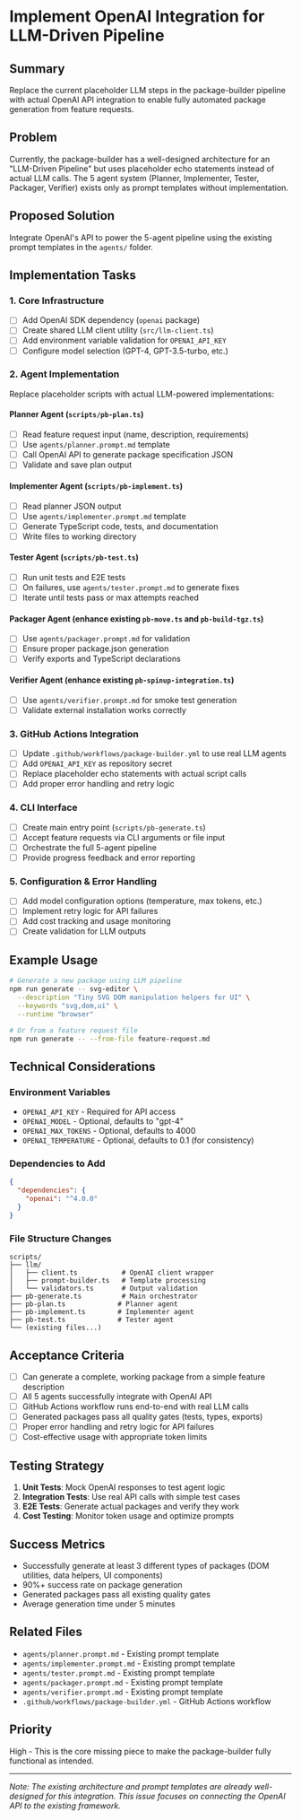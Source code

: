 # Implement OpenAI Integration for LLM-Driven Pipeline

## Summary
Replace the current placeholder LLM steps in the package-builder pipeline with actual OpenAI API integration to enable fully automated package generation from feature requests.

## Problem
Currently, the package-builder has a well-designed architecture for an "LLM-Driven Pipeline" but uses placeholder echo statements instead of actual LLM calls. The 5 agent system (Planner, Implementer, Tester, Packager, Verifier) exists only as prompt templates without implementation.

## Proposed Solution
Integrate OpenAI's API to power the 5-agent pipeline using the existing prompt templates in the `agents/` folder.

## Implementation Tasks

### 1. Core Infrastructure
- [ ] Add OpenAI SDK dependency (`openai` package)
- [ ] Create shared LLM client utility (`src/llm-client.ts`)
- [ ] Add environment variable validation for `OPENAI_API_KEY`
- [ ] Configure model selection (GPT-4, GPT-3.5-turbo, etc.)

### 2. Agent Implementation
Replace placeholder scripts with actual LLM-powered implementations:

#### Planner Agent (`scripts/pb-plan.ts`)
- [ ] Read feature request input (name, description, requirements)
- [ ] Use `agents/planner.prompt.md` template
- [ ] Call OpenAI API to generate package specification JSON
- [ ] Validate and save plan output

#### Implementer Agent (`scripts/pb-implement.ts`)
- [ ] Read planner JSON output
- [ ] Use `agents/implementer.prompt.md` template
- [ ] Generate TypeScript code, tests, and documentation
- [ ] Write files to working directory

#### Tester Agent (`scripts/pb-test.ts`)
- [ ] Run unit tests and E2E tests
- [ ] On failures, use `agents/tester.prompt.md` to generate fixes
- [ ] Iterate until tests pass or max attempts reached

#### Packager Agent (enhance existing `pb-move.ts` and `pb-build-tgz.ts`)
- [ ] Use `agents/packager.prompt.md` for validation
- [ ] Ensure proper package.json generation
- [ ] Verify exports and TypeScript declarations

#### Verifier Agent (enhance existing `pb-spinup-integration.ts`)
- [ ] Use `agents/verifier.prompt.md` for smoke test generation
- [ ] Validate external installation works correctly

### 3. GitHub Actions Integration
- [ ] Update `.github/workflows/package-builder.yml` to use real LLM agents
- [ ] Add `OPENAI_API_KEY` as repository secret
- [ ] Replace placeholder echo statements with actual script calls
- [ ] Add proper error handling and retry logic

### 4. CLI Interface
- [ ] Create main entry point (`scripts/pb-generate.ts`)
- [ ] Accept feature requests via CLI arguments or file input
- [ ] Orchestrate the full 5-agent pipeline
- [ ] Provide progress feedback and error reporting

### 5. Configuration & Error Handling
- [ ] Add model configuration options (temperature, max tokens, etc.)
- [ ] Implement retry logic for API failures
- [ ] Add cost tracking and usage monitoring
- [ ] Create validation for LLM outputs

## Example Usage

```bash
# Generate a new package using LLM pipeline
npm run generate -- svg-editor \
  --description "Tiny SVG DOM manipulation helpers for UI" \
  --keywords "svg,dom,ui" \
  --runtime "browser"

# Or from a feature request file
npm run generate -- --from-file feature-request.md
```

## Technical Considerations

### Environment Variables
- `OPENAI_API_KEY` - Required for API access
- `OPENAI_MODEL` - Optional, defaults to "gpt-4"
- `OPENAI_MAX_TOKENS` - Optional, defaults to 4000
- `OPENAI_TEMPERATURE` - Optional, defaults to 0.1 (for consistency)

### Dependencies to Add
```json
{
  "dependencies": {
    "openai": "^4.0.0"
  }
}
```

### File Structure Changes
```
scripts/
├── llm/
│   ├── client.ts           # OpenAI client wrapper
│   ├── prompt-builder.ts   # Template processing
│   └── validators.ts       # Output validation
├── pb-generate.ts          # Main orchestrator
├── pb-plan.ts             # Planner agent
├── pb-implement.ts        # Implementer agent
├── pb-test.ts             # Tester agent
└── (existing files...)
```

## Acceptance Criteria
- [ ] Can generate a complete, working package from a simple feature description
- [ ] All 5 agents successfully integrate with OpenAI API
- [ ] GitHub Actions workflow runs end-to-end with real LLM calls
- [ ] Generated packages pass all quality gates (tests, types, exports)
- [ ] Proper error handling and retry logic for API failures
- [ ] Cost-effective usage with appropriate token limits

## Testing Strategy
1. **Unit Tests**: Mock OpenAI responses to test agent logic
2. **Integration Tests**: Use real API calls with simple test cases
3. **E2E Tests**: Generate actual packages and verify they work
4. **Cost Testing**: Monitor token usage and optimize prompts

## Success Metrics
- Successfully generate at least 3 different types of packages (DOM utilities, data helpers, UI components)
- 90%+ success rate on package generation
- Generated packages pass all existing quality gates
- Average generation time under 5 minutes

## Related Files
- `agents/planner.prompt.md` - Existing prompt template
- `agents/implementer.prompt.md` - Existing prompt template  
- `agents/tester.prompt.md` - Existing prompt template
- `agents/packager.prompt.md` - Existing prompt template
- `agents/verifier.prompt.md` - Existing prompt template
- `.github/workflows/package-builder.yml` - GitHub Actions workflow

## Priority
High - This is the core missing piece to make the package-builder fully functional as intended.

---

*Note: The existing architecture and prompt templates are already well-designed for this integration. This issue focuses on connecting the OpenAI API to the existing framework.*